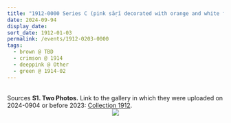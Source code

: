```yaml
---
title: "1912-0000 Series C (pink sāṛī decorated with orange and white flowers, roses, curtain)"
date: 2024-09-94
display_date: 
sort_date: 1912-01-03
permalink: /events/1912-0203-0000
tags:
  - brown @ TBD
  - crimson @ 1914
  - deeppink @ Other
  - green @ 1914-02
---
```


<br>

<wave-list>
  <list-title color="DarkSeaGreen" width="40">Sources</list-title>
  <list-item color="BlanchedAlmond"  width="280"><b>S1. Two Photos.</b> Link to the gallery in which they were uploaded on 2024-0904 or before 2023: <a href="https://eternalmoments.smugmug.com/Countries/TBD/1912/">Collection 1912</a>.</list-item>
</wave-list>

<div style="text-align: center"><img src="https://pub-bcc3cbe9b1e94ba1ac28915f7a3900fa.r2.dev/1912-0000_Series_C_(pink_sari_decorated_with_orange_and_white_flowers_roses_currtain)_01_(from_tif)_(Mahipalsingh_Jaisingh_Raul_Collection_scanned_by_Ankit_Khare).jpg" /></div>